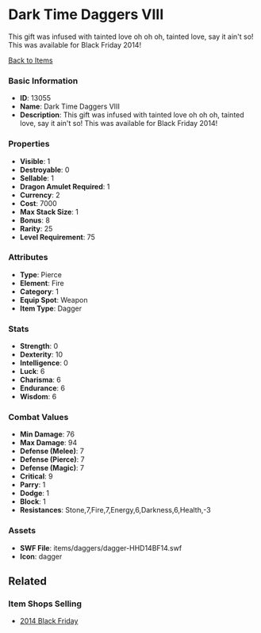 # Dark Time Daggers VIII

This gift was infused with tainted love oh oh oh, tainted love, say it ain't so! This was available for Black Friday 2014!

[Back to Items](../items.md)

### Basic Information

- **ID**: 13055
- **Name**: Dark Time Daggers VIII
- **Description**: This gift was infused with tainted love oh oh oh, tainted love, say it ain&#039;t so! This was available for Black Friday 2014!

### Properties

- **Visible**: 1
- **Destroyable**: 0
- **Sellable**: 1
- **Dragon Amulet Required**: 1
- **Currency**: 2
- **Cost**: 7000
- **Max Stack Size**: 1
- **Bonus**: 8
- **Rarity**: 25
- **Level Requirement**: 75

### Attributes

- **Type**: Pierce
- **Element**: Fire
- **Category**: 1
- **Equip Spot**: Weapon
- **Item Type**: Dagger

### Stats

- **Strength**: 0
- **Dexterity**: 10
- **Intelligence**: 0
- **Luck**: 6
- **Charisma**: 6
- **Endurance**: 6
- **Wisdom**: 6

### Combat Values

- **Min Damage**: 76
- **Max Damage**: 94
- **Defense (Melee)**: 7
- **Defense (Pierce)**: 7
- **Defense (Magic)**: 7
- **Critical**: 9
- **Parry**: 1
- **Dodge**: 1
- **Block**: 1
- **Resistances**: Stone,7,Fire,7,Energy,6,Darkness,6,Health,-3

### Assets

- **SWF File**: items/daggers/dagger-HHD14BF14.swf
- **Icon**: dagger

## Related

### Item Shops Selling

- [2014 Black Friday](../item-shops/420-2014-black-friday.md)

